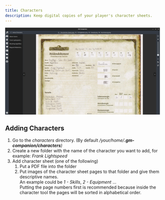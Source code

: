 ```yaml
---
title: Characters
description: Keep digital copies of your player's character sheets.
---
```


![Screenshot of the character tool](/images/character-tool-01.webp)

## Adding Characters

1. Go to the _characters_ directory. (By default _/your/home/**.gm-companion/characters**)_  
2. Create a new folder with the name of the character you want to add, for example: _Frank Lightspeed_  
3. Add character sheet (one of the following)
   1. Put a PDF file into the folder
   2. Put images of the character sheet pages to that folder and give them descriptive names.  
      An example could be _1 - Skills_, _2 - Equipment_ ...  
      Putting the page numbers first is recommended because inside the character tool the pages will be sorted in alphabetical order.
